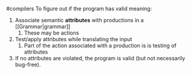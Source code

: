 #compilers 
To figure out if the program has valid meaning:
1. Associate semantic **attributes** with productions in a [[Grammar|grammar]]
	1. These may be actions
2. Test/apply attributes while translating the input
	1. Part of the action associated with a production is is testing of attributes
3. If no attributes are violated, the program is valid (but not necessarily bug-free).